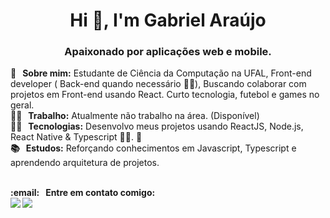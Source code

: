 <h1 align="center">Hi 👋, I'm Gabriel Araújo</h1>
<h3 align="center">Apaixonado por aplicações web e mobile.</h3>
<p>
  <strong> 💬  &nbsp; Sobre mim:</strong> Estudante de Ciência da Computação na UFAL, Front-end developer ( Back-end quando necessário 🐱‍💻), Buscando colaborar com projetos em    Front-end usando React. Curto tecnologia, futebol  e games no geral. <br/>  
  <strong>👨‍🏭  &nbsp; Trabalho:</strong> Atualmente não trabalho na área. (Disponível) <br/>
  <strong>👨‍💻  &nbsp; Tecnologias:</strong> Desenvolvo meus projetos usando ReactJS, Node.js, React Native & Typescript 🐱‍👤. 💜<br/>
  <strong>📚  &nbsp; Estudos:</strong> Reforçando conhecimentos em Javascript, Typescript e aprendendo arquitetura de projetos. <br/>
  <strong><br/>
</p>
<p>
  <strong>:email: &nbsp; Entre em contato comigo:</strong><br/> <a href="https://www.linkedin.com/in/araujogabriel77/"><img src="https://img.shields.io/badge/-Gabriel_Araujo-blue?style=flat-square&logo=Linkedin&logoColor=white&link=https://www.linkedin.com/in/araujogabriel77/" /></a>
<a href="mailto:araujogabrielocn@gmail.com"><img src="https://img.shields.io/badge/-araujogabrielocn@gmail.com-c14438?style=flat-square&logo=Gmail&logoColor=white&link=mailto:araujogabrielocn@gmail.com" /></a>
</p>


